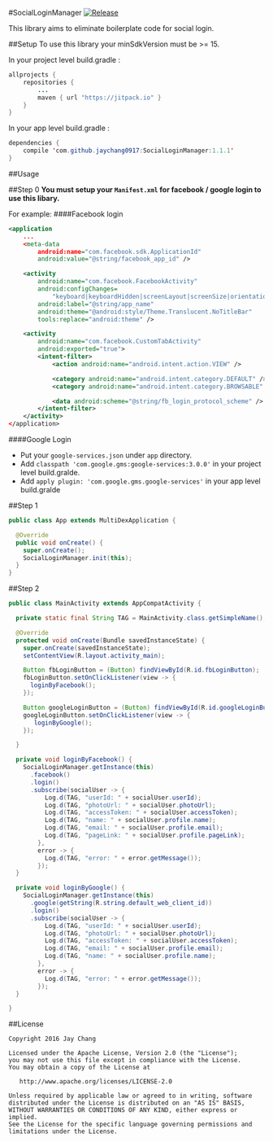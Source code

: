#SocialLoginManager
[![Release](https://jitpack.io/v/jaychang0917/SocialLoginManager.svg)](https://jitpack.io/#jaychang0917/SocialLoginManager)

This library aims to eliminate boilerplate code for social login.

##Setup
To use this library your minSdkVersion must be >= 15.

In your project level build.gradle :

```java
allprojects {
    repositories {
        ...
        maven { url "https://jitpack.io" }
    }
}
```

In your app level build.gradle :

```java
dependencies {
    compile 'com.github.jaychang0917:SocialLoginManager:1.1.1'
}
```

##Usage

##Step 0
**You must setup your `Manifest.xml` for facebook / google login to use this libary.**

For example:
####Facebook login
```xml
<application
    ...
    <meta-data
        android:name="com.facebook.sdk.ApplicationId"
        android:value="@string/facebook_app_id" />

    <activity
        android:name="com.facebook.FacebookActivity"
        android:configChanges=
            "keyboard|keyboardHidden|screenLayout|screenSize|orientation"
        android:label="@string/app_name"
        android:theme="@android:style/Theme.Translucent.NoTitleBar"
        tools:replace="android:theme" />

    <activity
        android:name="com.facebook.CustomTabActivity"
        android:exported="true">
        <intent-filter>
            <action android:name="android.intent.action.VIEW" />

            <category android:name="android.intent.category.DEFAULT" />
            <category android:name="android.intent.category.BROWSABLE" />

            <data android:scheme="@string/fb_login_protocol_scheme" />
        </intent-filter>
    </activity>
</application>
```
####Google Login
- Put your `google-services.json` under `app` directory.
- Add `classpath 'com.google.gms:google-services:3.0.0'` in your project level build.gralde.
- Add `apply plugin: 'com.google.gms.google-services'` in your app level build.gralde

##Step 1

```java
public class App extends MultiDexApplication {

  @Override
  public void onCreate() {
    super.onCreate();
    SocialLoginManager.init(this);
  }
}
```

##Step 2
```java
public class MainActivity extends AppCompatActivity {

  private static final String TAG = MainActivity.class.getSimpleName();

  @Override
  protected void onCreate(Bundle savedInstanceState) {
    super.onCreate(savedInstanceState);
    setContentView(R.layout.activity_main);

    Button fbLoginButton = (Button) findViewById(R.id.fbLoginButton);
    fbLoginButton.setOnClickListener(view -> {
      loginByFacebook();
    });

    Button googleLoginButton = (Button) findViewById(R.id.googleLoginButton);
    googleLoginButton.setOnClickListener(view -> {
       loginByGoogle();
    });

  }

  private void loginByFacebook() {
    SocialLoginManager.getInstance(this)
      .facebook()
      .login()
      .subscribe(socialUser -> {
          Log.d(TAG, "userId: " + socialUser.userId);
          Log.d(TAG, "photoUrl: " + socialUser.photoUrl);
          Log.d(TAG, "accessToken: " + socialUser.accessToken);
          Log.d(TAG, "name: " + socialUser.profile.name);
          Log.d(TAG, "email: " + socialUser.profile.email);
          Log.d(TAG, "pageLink: " + socialUser.profile.pageLink);
        },
        error -> {
          Log.d(TAG, "error: " + error.getMessage());
        });
  }

  private void loginByGoogle() {
    SocialLoginManager.getInstance(this)
      .google(getString(R.string.default_web_client_id))
      .login()
      .subscribe(socialUser -> {
          Log.d(TAG, "userId: " + socialUser.userId);
          Log.d(TAG, "photoUrl: " + socialUser.photoUrl);
          Log.d(TAG, "accessToken: " + socialUser.accessToken);
          Log.d(TAG, "email: " + socialUser.profile.email);
          Log.d(TAG, "name: " + socialUser.profile.name);
        },
        error -> {
          Log.d(TAG, "error: " + error.getMessage());
        });
  }

}

```

##License
```
Copyright 2016 Jay Chang

Licensed under the Apache License, Version 2.0 (the "License");
you may not use this file except in compliance with the License.
You may obtain a copy of the License at

   http://www.apache.org/licenses/LICENSE-2.0

Unless required by applicable law or agreed to in writing, software
distributed under the License is distributed on an "AS IS" BASIS,
WITHOUT WARRANTIES OR CONDITIONS OF ANY KIND, either express or implied.
See the License for the specific language governing permissions and
limitations under the License.
```
